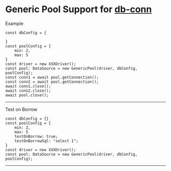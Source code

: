 # Generic Pool Support for [db-conn](https://www.npmjs.com/package/db-conn)

Example

```
const dbConfig = {

}
const poolConfig = {
    min: 2,
    max: 5
}
const driver = new XXXDriver();
const pool: DataSource = new GenericPool(driver, dbConfig, poolConfig);
const conn1 = await pool.getConnection();
const conn2 = await pool.getConnection();
await conn1.close();
await conn2.close();
await pool.close();
```

---

Test on Borrow
```
const dbConfig = {}
const poolConfig = {
    min: 2,
    max: 5
	testOnBorrow: true;
	testOnBorrowSql: "select 1";
}
const driver = new XXXDriver();
const pool: DataSource = new GenericPool(driver, dbConfig, poolConfig);
```

---